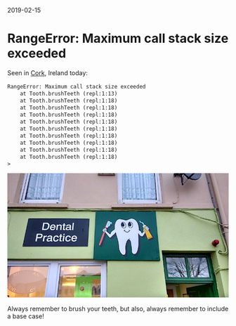 2019-02-15

# RangeError: Maximum call stack size exceeded

Seen in [Cork](https://en.wikipedia.org/wiki/Cork_(city)), Ireland today:

```
RangeError: Maximum call stack size exceeded
    at Tooth.brushTeeth (repl:1:13)
    at Tooth.brushTeeth (repl:1:18)
    at Tooth.brushTeeth (repl:1:18)
    at Tooth.brushTeeth (repl:1:18)
    at Tooth.brushTeeth (repl:1:18)
    at Tooth.brushTeeth (repl:1:18)
    at Tooth.brushTeeth (repl:1:18)
    at Tooth.brushTeeth (repl:1:18)
    at Tooth.brushTeeth (repl:1:18)
    at Tooth.brushTeeth (repl:1:18)
>
```
![](images/self_brushing.jpg)

Always remember to brush your teeth, but also, always remember to include a base case!
